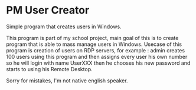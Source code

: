 <h1>PM User Creator</h1>
Simple program that creates users in Windows.

This program is part of my school project, main goal of this is to create program that is able to mass manage users in Windows.
Usecase of this program is creation of users on RDP servers, for example : admin creates 100 users using this program and then assigns
every user his own number so he will login with name UserXXX then he chooses his new password and starts to using his Remote Desktop.






Sorry for mistakes, I'm not native english speaker.
